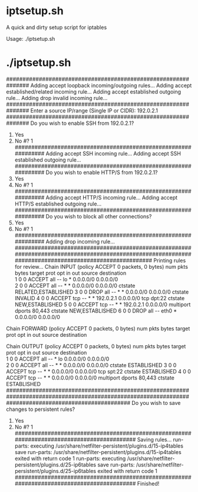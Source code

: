 # iptsetup.sh
A quick and dirty setup script for iptables

Usage: ./iptsetup.sh

# ./iptsetup.sh 
###############################################################
Adding accept loopback incoming/outgoing rules...
Adding accept established/related incoming rule...
Adding accept established outgoing rule...
Adding drop invalid incoming rule...
###############################################################
Enter a source IP/range (Single IP or CIDR): 192.0.2.1
###############################################################
Do you wish to enable SSH from 192.0.2.1?
1) Yes
2) No
#? 1
###############################################################
Adding accept SSH incoming rule...
Adding accept SSH established outgoing rule...
###############################################################
Do you wish to enable HTTP/S from 192.0.2.1?
1) Yes
2) No
#? 1
###############################################################
Adding accept HTTP/S incoming rule...
Adding accept HTTP/S established outgoing rule...
###############################################################
Do you wish to block all other connections?
1) Yes
2) No
#? 1
###############################################################
Adding drop incoming rule...
######################################################################################################################################################
Printing rules for review...
Chain INPUT (policy ACCEPT 0 packets, 0 bytes)
num   pkts bytes target     prot opt in     out     source               destination         
1        0     0 ACCEPT     all  --  lo     *       0.0.0.0/0            0.0.0.0/0           
2        0     0 ACCEPT     all  --  *      *       0.0.0.0/0            0.0.0.0/0            ctstate RELATED,ESTABLISHED
3        0     0 DROP       all  --  *      *       0.0.0.0/0            0.0.0.0/0            ctstate INVALID
4        0     0 ACCEPT     tcp  --  *      *       192.0.2.1            0.0.0.0/0            tcp dpt:22 ctstate NEW,ESTABLISHED
5        0     0 ACCEPT     tcp  --  *      *       192.0.2.1            0.0.0.0/0            multiport dports 80,443 ctstate NEW,ESTABLISHED
6        0     0 DROP       all  --  eth0   *       0.0.0.0/0            0.0.0.0/0           

Chain FORWARD (policy ACCEPT 0 packets, 0 bytes)
num   pkts bytes target     prot opt in     out     source               destination         

Chain OUTPUT (policy ACCEPT 0 packets, 0 bytes)
num   pkts bytes target     prot opt in     out     source               destination         
1        0     0 ACCEPT     all  --  *      lo      0.0.0.0/0            0.0.0.0/0           
2        0     0 ACCEPT     all  --  *      *       0.0.0.0/0            0.0.0.0/0            ctstate ESTABLISHED
3        0     0 ACCEPT     tcp  --  *      *       0.0.0.0/0            0.0.0.0/0            tcp spt:22 ctstate ESTABLISHED
4        0     0 ACCEPT     tcp  --  *      *       0.0.0.0/0            0.0.0.0/0            multiport dports 80,443 ctstate ESTABLISHED
######################################################################################################################################################
Do you wish to save changes to persistent rules?
1) Yes
2) No
#? 1
###########################################################################################
Saving rules...
run-parts: executing /usr/share/netfilter-persistent/plugins.d/15-ip4tables save
run-parts: /usr/share/netfilter-persistent/plugins.d/15-ip4tables exited with return code 1
run-parts: executing /usr/share/netfilter-persistent/plugins.d/25-ip6tables save
run-parts: /usr/share/netfilter-persistent/plugins.d/25-ip6tables exited with return code 1
###########################################################################################
Finished!
